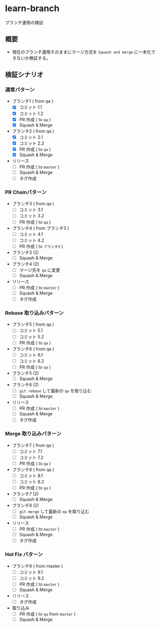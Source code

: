 # learn-branch

ブランチ運用の検証

## 概要

- 現在のブランチ運用そのままにマージ方式を `Squash and merge` に一本化できないか検証する。

## 検証シナリオ

### 通常パターン

- ブランチ1 ( from qa )
  - [x] コミット 1.1
  - [x] コミット 1.2
  - [x] PR 作成 ( to `qa` )
  - [x] Squash & Merge
- ブランチ2 ( from qa )
  - [x] コミット 2.1
  - [x] コミット 2.2
  - [x] PR 作成 ( to `qa` )
  - [x] Squash & Merge
- リリース
  - [ ] PR 作成 ( to `master` )
  - [ ] Squash & Merge
  - [ ] タグ作成

### PR Chainパターン

- ブランチ3 ( from qa )
  - [ ] コミット 3.1
  - [ ] コミット 3.2
  - [ ] PR 作成 ( to `qa` )
- ブランチ4 ( from ブランチ3 )
  - [ ] コミット 4.1
  - [ ] コミット 4.2
  - [ ] PR 作成 ( to `ブランチ3` )
- ブランチ3 (2)
  - [ ] Squash & Merge
- ブランチ4 (2)
  - [ ] マージ先を `qa` に変更
  - [ ] Squash & Merge
- リリース
  - [ ] PR 作成 ( to `master` )
  - [ ] Squash & Merge
  - [ ] タグ作成

### Rebase 取り込みパターン

- ブランチ5 ( from qa )
  - [ ] コミット 5.1
  - [ ] コミット 5.2
  - [ ] PR 作成 ( to `qa` )
- ブランチ6 ( from qa )
  - [ ] コミット 6.1
  - [ ] コミット 6.2
  - [ ] PR 作成 ( to `qa` )
- ブランチ5 (2)
  - [ ] Squash & Merge
- ブランチ6 (2)
  - [ ] `git rebase` して最新の `qa` を取り込む
  - [ ] Squash & Merge
- リリース
  - [ ] PR 作成 ( to `master` )
  - [ ] Squash & Merge
  - [ ] タグ作成

### Merge 取り込みパターン

- ブランチ7 ( from qa )
  - [ ] コミット 7.1
  - [ ] コミット 7.2
  - [ ] PR 作成 ( to `qa` )
- ブランチ8 ( from qa )
  - [ ] コミット 8.1
  - [ ] コミット 8.2
  - [ ] PR 作成 ( to `qa` )
- ブランチ7 (2)
  - [ ] Squash & Merge
- ブランチ8 (2)
  - [ ] `git merge` して最新の `qa` を取り込む
  - [ ] Squash & Merge
- リリース
  - [ ] PR 作成 ( to `master` )
  - [ ] Squash & Merge
  - [ ] タグ作成

### Hot Fix パターン

- ブランチ9 ( from master )
  - [ ] コミット 9.1
  - [ ] コミット 9.2
  - [ ] PR 作成 ( to `master` )
  - [ ] Squash & Merge
- リリース
  - [ ] タグ作成
- 取り込み
  - [ ] PR 作成 ( to `qa` from `master` )
  - [ ] Squash & Merge

